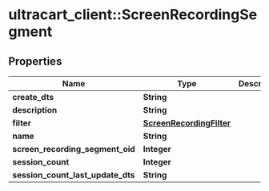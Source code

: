 # ultracart_client::ScreenRecordingSegment

## Properties
Name | Type | Description | Notes
------------ | ------------- | ------------- | -------------
**create_dts** | **String** |  | [optional] 
**description** | **String** |  | [optional] 
**filter** | [**ScreenRecordingFilter**](ScreenRecordingFilter.md) |  | [optional] 
**name** | **String** |  | [optional] 
**screen_recording_segment_oid** | **Integer** |  | [optional] 
**session_count** | **Integer** |  | [optional] 
**session_count_last_update_dts** | **String** |  | [optional] 


